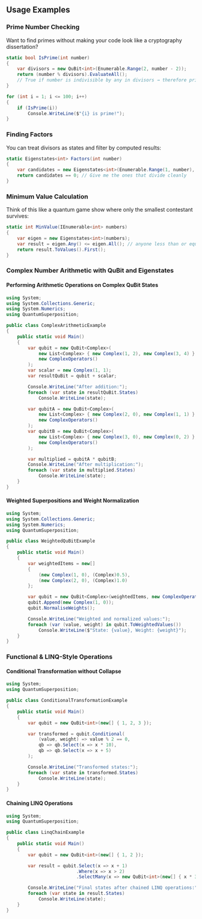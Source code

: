 ## Usage Examples

### Prime Number Checking  
Want to find primes without making your code look like a cryptography dissertation?
```csharp
static bool IsPrime(int number)
{
    var divisors = new QuBit<int>(Enumerable.Range(2, number - 2));
    return (number % divisors).EvaluateAll();
    // True if number is indivisible by any in divisors → therefore prime
}

for (int i = 1; i <= 100; i++)
{
    if (IsPrime(i))
        Console.WriteLine($"{i} is prime!");
}
```

### Finding Factors  
You can treat divisors as states and filter by computed results:
```csharp
static Eigenstates<int> Factors(int number)
{
    var candidates = new Eigenstates<int>(Enumerable.Range(1, number), x => number % x);
    return candidates == 0; // Give me the ones that divide cleanly
}
```

### Minimum Value Calculation  
Think of this like a quantum game show where only the smallest contestant survives:
```csharp
static int MinValue(IEnumerable<int> numbers)
{
    var eigen = new Eigenstates<int>(numbers);
    var result = eigen.Any() <= eigen.All(); // anyone less than or equal to everyone
    return result.ToValues().First();
}
```

### Complex Number Arithmetic with QuBit and Eigenstates

#### Performing Arithmetic Operations on Complex QuBit States

```csharp
using System;
using System.Collections.Generic;
using System.Numerics;
using QuantumSuperposition;

public class ComplexArithmeticExample
{
    public static void Main()
    {
        var qubit = new QuBit<Complex>(
            new List<Complex> { new Complex(1, 2), new Complex(3, 4) },
            new ComplexOperators()
        );
        var scalar = new Complex(1, 1);
        var resultQuBit = qubit + scalar;

        Console.WriteLine("After addition:");
        foreach (var state in resultQuBit.States)
            Console.WriteLine(state);

        var qubitA = new QuBit<Complex>(
            new List<Complex> { new Complex(2, 0), new Complex(1, 1) },
            new ComplexOperators()
        );
        var qubitB = new QuBit<Complex>(
            new List<Complex> { new Complex(3, 0), new Complex(0, 2) },
            new ComplexOperators()
        );

        var multiplied = qubitA * qubitB;
        Console.WriteLine("After multiplication:");
        foreach (var state in multiplied.States)
            Console.WriteLine(state);
    }
}
```

#### Weighted Superpositions and Weight Normalization

```csharp
using System;
using System.Collections.Generic;
using System.Numerics;
using QuantumSuperposition;

public class WeightedQuBitExample
{
    public static void Main()
    {
        var weightedItems = new[]
        {
            (new Complex(1, 0), (Complex)0.5),
            (new Complex(2, 0), (Complex)1.0)
        };

        var qubit = new QuBit<Complex>(weightedItems, new ComplexOperators());
        qubit.Append(new Complex(1, 0));
        qubit.NormaliseWeights();

        Console.WriteLine("Weighted and normalized values:");
        foreach (var (value, weight) in qubit.ToWeightedValues())
            Console.WriteLine($"State: {value}, Weight: {weight}");
    }
}
```

### Functional & LINQ-Style Operations

#### Conditional Transformation without Collapse

```csharp
using System;
using QuantumSuperposition;

public class ConditionalTransformationExample
{
    public static void Main()
    {
        var qubit = new QuBit<int>(new[] { 1, 2, 3 });

        var transformed = qubit.Conditional(
            (value, weight) => value % 2 == 0,
            qb => qb.Select(x => x * 10),
            qb => qb.Select(x => x + 5)
        );

        Console.WriteLine("Transformed states:");
        foreach (var state in transformed.States)
            Console.WriteLine(state);
    }
}
```

#### Chaining LINQ Operations

```csharp
using System;
using QuantumSuperposition;

public class LinqChainExample
{
    public static void Main()
    {
        var qubit = new QuBit<int>(new[] { 1, 2 });

        var result = qubit.Select(x => x + 1)
                          .Where(x => x > 2)
                          .SelectMany(x => new QuBit<int>(new[] { x * 3, x * 4 }));

        Console.WriteLine("Final states after chained LINQ operations:");
        foreach (var state in result.States)
            Console.WriteLine(state);
    }
}
```
